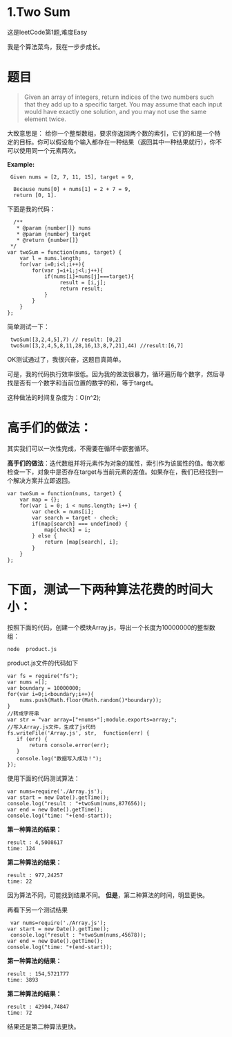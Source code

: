 # 1.Two Sum 
这是leetCode第1题,难度Easy

我是个算法菜鸟，我在一步步成长。

# 题目

> Given an array of integers, return indices of the two numbers such that they add up to a specific target.
   You may assume that each input would have exactly one solution, and you may not use the same element twice.

大致意思是：
给你一个整型数组，要求你返回两个数的索引，它们的和是一个特定的目标。你可以假设每个输入都存在一种结果（返回其中一种结果就行），你不可以使用同一个元素两次。

   **Example:**

     Given nums = [2, 7, 11, 15], target = 9,

      Because nums[0] + nums[1] = 2 + 7 = 9,
      return [0, 1].

下面是我的代码：

      /**
       * @param {number[]} nums
       * @param {number} target
       * @return {number[]}
     */
    var twoSum = function(nums, target) {
        var l = nums.length;
        for(var i=0;i<l;i++){
            for(var j=i+1;j<l;j++){
                if(nums[i]+nums[j]===target){
                     result = [i,j];
                     return result;
                }
            }
        }
    };

简单测试一下：
   
     twoSum([3,2,4,5],7) // result: [0,2]
     twoSum([3,2,4,5,8,11,28,16,13,8,7,21],44) //result:[6,7]

OK测试通过了，我很兴奋，这题目真简单。

可是，我的代码执行效率很低。因为我的做法很暴力，循环遍历每个数字，然后寻找是否有一个数字和当前位置的数字的和，等于target。

这种做法的时间复杂度为：O(n^2);

# 高手们的做法：

其实我们可以一次性完成，不需要在循环中嵌套循环。

**高手们的做法**：迭代数组并将元素作为对象的属性，索引作为该属性的值。每次都检查一下，对象中是否存在target与当前元素的差值。如果存在，我们已经找到一个解决方案并立即返回。

    var twoSum = function(nums, target) {
        var map = {};
        for(var i = 0; i < nums.length; i++) {
            var check = nums[i];
            var search = target - check;
            if(map[search] === undefined) {
                map[check] = i;
            } else {
                return [map[search], i];
            }
        }
    };

# 下面，测试一下两种算法花费的时间大小：

按照下面的代码，创建一个模块Array.js，导出一个长度为10000000的整型数组：

    node  product.js

product.js文件的代码如下

    var fs = require("fs");
    var nums =[];
    var boundary = 10000000;
    for(var i=0;i<boundary;i++){
        nums.push(Math.floor(Math.random()*boundary));
    }
    //转成字符串
    var str = "var array=["+nums+"];module.exports=array;";
    //写入Array.js文件，生成了js代码
    fs.writeFile('Array.js', str,  function(err) {
       if (err) {
           return console.error(err);
       }
       console.log("数据写入成功！");
    });

使用下面的代码测试算法：
    
    var nums=require('./Array.js');
    var start = new Date().getTime();
    console.log("result : "+twoSum(nums,877656));
    var end = new Date().getTime();
    console.log("time: "+(end-start));

**第一种算法的结果：**

    result : 4,5008617
    time: 124

**第二种算法的结果：**
  
    result : 977,24257
    time: 22

因为算法不同，可能找到结果不同。
**但是**，第二种算法的时间，明显更快。

再看下另一个测试结果
  
     var nums=require('./Array.js');
    var start = new Date().getTime();
     console.log("result : "+twoSum(nums,45678));
    var end = new Date().getTime();
    console.log("time: "+(end-start));

**第一种算法的结果：**

    result : 154,5721777
    time: 3893

**第二种算法的结果：**
  
    result : 42904,74847
    time: 72

结果还是第二种算法更快。